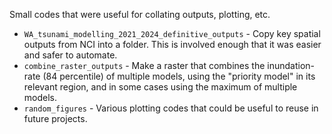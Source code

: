 Small codes that were useful for collating outputs, plotting, etc.

* `WA_tsunami_modelling_2021_2024_definitive_outputs` - Copy key spatial outputs from NCI into a folder. This is involved enough that it was easier and safer to automate.
* `combine_raster_outputs` - Make a raster that combines the inundation-rate (84 percentile) of multiple models, using the "priority model" in its relevant region, and in some cases using the maximum of multiple models.
* `random_figures` - Various plotting codes that could be useful to reuse in future projects.
